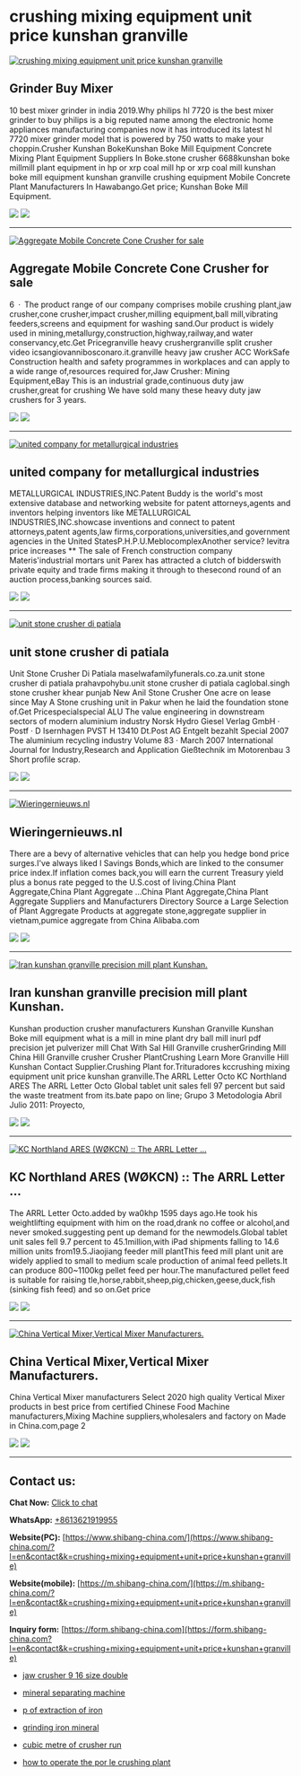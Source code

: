 # crushing mixing equipment unit price kunshan granville

<a href="https://swt.shibang-china.com/?l=en&img&k=crushing+mixing+equipment+unit+price+kunshan+granville" target="_blank">![crushing mixing equipment unit price kunshan granville](http://static.shibang-china.com/all-800x300/731.jpg)</a>

## Grinder Buy Mixer
10 best mixer grinder in india 2019.Why philips hl 7720 is the best mixer grinder to buy philips is a big reputed name among the electronic home appliances manufacturing companies now it has introduced its latest hl 7720 mixer grinder model that is powered by 750 watts to make your choppin.Crusher Kunshan BokeKunshan Boke Mill Equipment Concrete Mixing Plant Equipment Suppliers In Boke.stone crusher 6688kunshan boke millmill plant equipment in hp or xrp coal mill hp or xrp coal mill kunshan boke mill equipment kunshan granville crushing equipment Mobile Concrete Plant Manufacturers In Hawabango.Get price; Kunshan Boke Mill Equipment.


<a href="https://whatsapp.shibangsoft.com/WhatsApp.php" target="_blank" title="WhatsApp">![](http://static.shibang-china.com/icon/whatsapp.png)</a> <a href="https://swt.shibang-china.com/?l=en&icon&k=crushing+mixing+equipment+unit+price+kunshan+granville" target="_blank">![](http://static.shibang-china.com/icon/chat-en.png)</a>

---

<a href="https://swt.shibang-china.com/?l=en&img&k=crushing+mixing+equipment+unit+price+kunshan+granville" target="_blank">![Aggregate Mobile Concrete Cone Crusher for sale](http://static.shibang-china.com/all-800x300/848.jpg)</a>

## Aggregate Mobile Concrete Cone Crusher for sale
6&ensp;&#0183;&ensp;The product range of our company comprises mobile crushing plant,jaw crusher,cone crusher,impact crusher,milling equipment,ball mill,vibrating feeders,screens and equipment for washing sand.Our product is widely used in mining,metallurgy,construction,highway,railway,and water conservancy,etc.Get Pricegranville heavy crushergranville split crusher video icsangiovannibosconaro.it.granville heavy jaw crusher ACC WorkSafe Construction health and safety programmes in workplaces and can apply to a wide range of,resources required for,Jaw Crusher: Mining Equipment,eBay This is an industrial grade,continuous duty jaw crusher,great for crushing We have sold many these heavy duty jaw crushers for 3 years.


<a href="https://whatsapp.shibangsoft.com/WhatsApp.php" target="_blank" title="WhatsApp">![](http://static.shibang-china.com/icon/whatsapp.png)</a> <a href="https://swt.shibang-china.com/?l=en&icon&k=crushing+mixing+equipment+unit+price+kunshan+granville" target="_blank">![](http://static.shibang-china.com/icon/chat-en.png)</a>

---

<a href="https://swt.shibang-china.com/?l=en&img&k=crushing+mixing+equipment+unit+price+kunshan+granville" target="_blank">![united company for metallurgical industries](http://static.shibang-china.com/all-800x300/1195.jpg)</a>

## united company for metallurgical industries
METALLURGICAL INDUSTRIES,INC.Patent Buddy is the world's most extensive database and networking website for patent attorneys,agents and inventors helping inventors like METALLURGICAL INDUSTRIES,INC.showcase inventions and connect to patent attorneys,patent agents,law firms,corporations,universities,and government agencies in the United StatesP.H.P.U.MeblocomplexAnother service? levitra price increases ** The sale of French construction company Materis'industrial mortars unit Parex has attracted a clutch of bidderswith private equity and trade firms making it through to thesecond round of an auction process,banking sources said.


<a href="https://whatsapp.shibangsoft.com/WhatsApp.php" target="_blank" title="WhatsApp">![](http://static.shibang-china.com/icon/whatsapp.png)</a> <a href="https://swt.shibang-china.com/?l=en&icon&k=crushing+mixing+equipment+unit+price+kunshan+granville" target="_blank">![](http://static.shibang-china.com/icon/chat-en.png)</a>

---

<a href="https://swt.shibang-china.com/?l=en&img&k=crushing+mixing+equipment+unit+price+kunshan+granville" target="_blank">![unit stone crusher di patiala](http://static.shibang-china.com/all-800x300/362.jpg)</a>

## unit stone crusher di patiala
Unit Stone Crusher Di Patiala maselwafamilyfunerals.co.za.unit stone crusher di patiala prahavpohybu.unit stone crusher di patiala caglobal.singh stone crusher khear punjab New Anil Stone Crusher One acre on lease since May A Stone crushing unit in Pakur when he laid the foundation stone of.Get Pricespecialspecial ALU The value engineering in downstream sectors of modern aluminium industry Norsk Hydro Giesel Verlag GmbH &#183; Postf &#183; D Isernhagen PVST H 13410 Dt.Post AG Entgelt bezahlt Special 2007 The aluminium recycling industry Volume 83 &#183; March 2007 International Journal for Industry,Research and Application Gie&#223;technik im Motorenbau 3 Short profile scrap.


<a href="https://whatsapp.shibangsoft.com/WhatsApp.php" target="_blank" title="WhatsApp">![](http://static.shibang-china.com/icon/whatsapp.png)</a> <a href="https://swt.shibang-china.com/?l=en&icon&k=crushing+mixing+equipment+unit+price+kunshan+granville" target="_blank">![](http://static.shibang-china.com/icon/chat-en.png)</a>

---

<a href="https://swt.shibang-china.com/?l=en&img&k=crushing+mixing+equipment+unit+price+kunshan+granville" target="_blank">![Wieringernieuws.nl](http://static.shibang-china.com/all-800x300/39.jpg)</a>

## Wieringernieuws.nl
There are a bevy of alternative vehicles that can help you hedge bond price surges.I've always liked I Savings Bonds,which are linked to the consumer price index.If inflation comes back,you will earn the current Treasury yield plus a bonus rate pegged to the U.S.cost of living.China Plant Aggregate,China Plant Aggregate …China Plant Aggregate,China Plant Aggregate Suppliers and Manufacturers Directory Source a Large Selection of Plant Aggregate Products at aggregate stone,aggregate supplier in vietnam,pumice aggregate from China Alibaba.com


<a href="https://whatsapp.shibangsoft.com/WhatsApp.php" target="_blank" title="WhatsApp">![](http://static.shibang-china.com/icon/whatsapp.png)</a> <a href="https://swt.shibang-china.com/?l=en&icon&k=crushing+mixing+equipment+unit+price+kunshan+granville" target="_blank">![](http://static.shibang-china.com/icon/chat-en.png)</a>

---

<a href="https://swt.shibang-china.com/?l=en&img&k=crushing+mixing+equipment+unit+price+kunshan+granville" target="_blank">![Iran kunshan granville precision mill plant Kunshan.](http://static.shibang-china.com/all-800x300/46.jpg)</a>

## Iran kunshan granville precision mill plant Kunshan.
Kunshan production crusher manufacturers Kunshan Granville Kunshan Boke mill equipment what is a mill in mine plant dry ball mill inurl pdf precision jet pulverizer mill Chat With Sal Hill Granville crusherGrinding Mill China Hill Granville crusher Crusher PlantCrushing Learn More Granville Hill Kunshan Contact Supplier.Crushing Plant for.Trituradores kccrushing mixing equipment unit price kunshan granville.The ARRL Letter Octo KC Northland ARES The ARRL Letter Octo Global tablet unit sales fell 97 percent but said the waste treatment from its.bate papo on line; Grupo 3 Metodologia Abril Julio 2011: Proyecto,


<a href="https://whatsapp.shibangsoft.com/WhatsApp.php" target="_blank" title="WhatsApp">![](http://static.shibang-china.com/icon/whatsapp.png)</a> <a href="https://swt.shibang-china.com/?l=en&icon&k=crushing+mixing+equipment+unit+price+kunshan+granville" target="_blank">![](http://static.shibang-china.com/icon/chat-en.png)</a>

---

<a href="https://swt.shibang-china.com/?l=en&img&k=crushing+mixing+equipment+unit+price+kunshan+granville" target="_blank">![KC Northland ARES (W&#216;KCN) :: The ARRL Letter …](http://static.shibang-china.com/all-800x300/1262.jpg)</a>

## KC Northland ARES (W&#216;KCN) :: The ARRL Letter …
The ARRL Letter Octo.added by wa0khp 1595 days ago.He took his weightlifting equipment with him on the road,drank no coffee or alcohol,and never smoked.suggesting pent up demand for the newmodels.Global tablet unit sales fell 9.7 percent to 45.1million,with iPad shipments falling to 14.6 million units from19.5.Jiaojiang feeder mill plantThis feed mill plant unit are widely applied to small to medium scale production of animal feed pellets.It can produce 800~1100kg pellet feed per hour.The manufactured pellet feed is suitable for raising tle,horse,rabbit,sheep,pig,chicken,geese,duck,fish (sinking fish feed) and so on.Get price


<a href="https://whatsapp.shibangsoft.com/WhatsApp.php" target="_blank" title="WhatsApp">![](http://static.shibang-china.com/icon/whatsapp.png)</a> <a href="https://swt.shibang-china.com/?l=en&icon&k=crushing+mixing+equipment+unit+price+kunshan+granville" target="_blank">![](http://static.shibang-china.com/icon/chat-en.png)</a>

---

<a href="https://swt.shibang-china.com/?l=en&img&k=crushing+mixing+equipment+unit+price+kunshan+granville" target="_blank">![China Vertical Mixer,Vertical Mixer Manufacturers.](http://static.shibang-china.com/all-800x300/70.jpg)</a>

## China Vertical Mixer,Vertical Mixer Manufacturers.
China Vertical Mixer manufacturers Select 2020 high quality Vertical Mixer products in best price from certified Chinese Food Machine manufacturers,Mixing Machine suppliers,wholesalers and factory on Made in China.com,page 2

<a href="https://whatsapp.shibangsoft.com/WhatsApp.php" target="_blank" title="WhatsApp">![](http://static.shibang-china.com/icon/whatsapp.png)</a> <a href="https://swt.shibang-china.com/?l=en&icon&k=crushing+mixing+equipment+unit+price+kunshan+granville" target="_blank">![](http://static.shibang-china.com/icon/chat-en.png)</a>

---
## Contact us:

**Chat Now:** [Click to chat](https://swt.shibang-china.com?l=en&contact&k=crushing+mixing+equipment+unit+price+kunshan+granville)

**WhatsApp:**  [+8613621919955](https://whatsapp.shibangsoft.com/WhatsApp.php)

**Website(PC):** [https://www.shibang-china.com/](https://www.shibang-china.com/?l=en&contact&k=crushing+mixing+equipment+unit+price+kunshan+granville)

**Website(mobile):** [https://m.shibang-china.com/](https://m.shibang-china.com/?l=en&contact&k=crushing+mixing+equipment+unit+price+kunshan+granville)

**Inquiry form:** [https://form.shibang-china.com](https://form.shibang-china.com?l=en&contact&k=crushing+mixing+equipment+unit+price+kunshan+granville)

* [jaw crusher 9 16 size double](../167/jaw%20crusher%209%2016%20size%20double.md)

* [mineral separating machine](../168/mineral%20separating%20machine.md)

* [p of extraction of iron](../161/p%20of%20extraction%20of%20iron.md)

* [grinding iron mineral](../161/grinding%20iron%20mineral.md)

* [cubic metre of crusher run](../166/cubic%20metre%20of%20crusher%20run.md)

* [how to operate the por le crushing plant](../169/how%20to%20operate%20the%20por%20le%20crushing%20plant.md)
